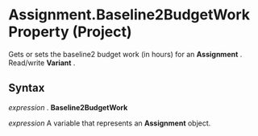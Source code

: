 
# Assignment.Baseline2BudgetWork Property (Project)

Gets or sets the baseline2 budget work (in hours) for an  **Assignment** . Read/write **Variant** .


## Syntax

 _expression_ . **Baseline2BudgetWork**

 _expression_ A variable that represents an **Assignment** object.

